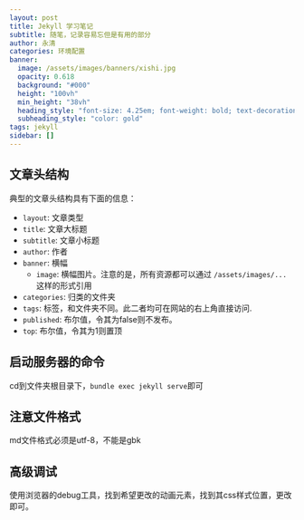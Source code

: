 ```yaml
---
layout: post
title: Jekyll 学习笔记
subtitle: 随笔，记录容易忘但是有用的部分
author: 永清
categories: 环境配置
banner:
  image: /assets/images/banners/xishi.jpg
  opacity: 0.618
  background: "#000"
  height: "100vh"
  min_height: "38vh"
  heading_style: "font-size: 4.25em; font-weight: bold; text-decoration: underline"
  subheading_style: "color: gold"
tags: jekyll
sidebar: []
---
```


## 文章头结构
典型的文章头结构具有下面的信息：
- `layout`: 文章类型
- `title`: 文章大标题
- `subtitle`: 文章小标题
- `author`: 作者
- `banner`: 横幅
  - `image`: 横幅图片。注意的是，所有资源都可以通过 `/assets/images/...` 这样的形式引用
- `categories`: 归类的文件夹
- `tags`: 标签，和文件夹不同。此二者均可在网站的右上角直接访问.
- `published`: 布尔值，令其为false则不发布。
- `top`: 布尔值，令其为1则置顶

## 启动服务器的命令
cd到文件夹根目录下，`bundle exec jekyll serve`即可

## 注意文件格式
md文件格式必须是utf-8，不能是gbk

## 高级调试
使用浏览器的debug工具，找到希望更改的动画元素，找到其css样式位置，更改即可。